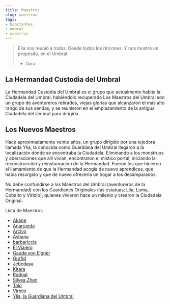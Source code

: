 ```yaml
---
title: Maestros
slug: maestros
tags:
- habitantes
- umbral
- maestros
---
```


> Ella nos reunió a todos. Desde todos los rincones. Y nos mostró un propósito, en el Umbral
> 
> -   Dara

## La Hermandad Custodia del Umbral

La Hermandad Custodia del Umbral es el grupo que actualmente habita la Ciudadela del Umbral, habiéndolo recuperado Los Maestros del Umbral son un grupo de aventureros retirados, viejas glorias que alcanzaron el más alto rango de sus sendas, y se reunieron en el emplazamiento de la antigua Ciudadela del Umbral para dirigirla.

## Los Nuevos Maestros

Hace aproximadamente veinte años, un grupo dirigido por una tejedora llamada Ylia, la conocida como Guardiana del Umbral llegaron a la localización donde se encontraba la Ciudadela. Eliminando a los monstruos y aberraciones que allí vivían, encontraron el místico portal, iniciando la reconstrucción y reinstauración de la Hermandad. Fueron los que hicieron el llamamiento de que la Hermandad acogía de nuevo aprendices, que había resurgido y que de nuevo ofrecería un hogar a los desamparados.

No debe confundirse a los Maestros del Umbral (aventureros de la Hermandad) con los Guardianes Originales (las estatuas; Lila, Luma, Cobalto y Viridio), quienes vivieron hace un milenio y crearon la Ciudadela Original.

Lista de Maestros
- [Akane](Habitantes/akane.md)
- [Anarcardo](Habitantes/anacardo.md)
- [Arcivo](Habitantes/arcivo.md)
- [Ashana](Habitantes/ashana.md)
- [barbariccia](Habitantes/barbariccia.md)
- [El Viajero](Habitantes/el-viajero.md)
- [Gauda von Eigner](Habitantes/gauda-von-eigner.md)
- [Gurfid](Habitantes/gurfid.md)
- [Jebedaya](Habitantes/jebedaya.md)
- [Kitara](Habitantes/kitara.md)
- [Rodgal](Habitantes/rodgal.md)
- [Silvea Zhen](Habitantes/silvea-zhen.md)
- [Talo](Habitantes/talo.md)
- [Viridio](Habitantes/viridio.md)
- [Ylia, la Guardiana del Umbral](Habitantes/ylia-la-guardiana-del-umbral.md)